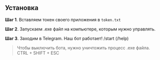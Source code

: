 ## Установка
**Шаг 1**. Вставляем токен своего приложения в `token.txt`

**Шаг 2**.
Запускаем .exe файл на компьютере, которым нужно управлять.

**Шаг 3**.
Заходим в Telegram. Наш бот работает! /start (/help)

> Чтобы выключить бота, нужно уничтожить процесс .exe файла. 
> CTRL + SHIFT + ESC
